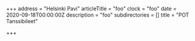 +++
address = "Helsinki Pavi"
articleTitle = "foo"
clock = "foo"
date = 2020-09-18T00:00:00Z
description = "foo"
subdirectories = []
title = "POT Tanssibileet"

+++
